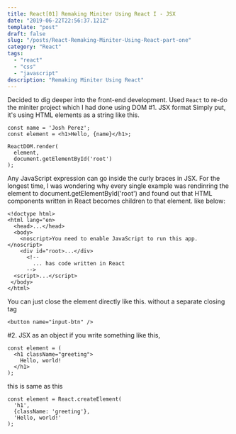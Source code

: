 ```yaml
---
title: React[01] Remaking Miniter Using React I - JSX
date: "2019-06-22T22:56:37.121Z"
template: "post"
draft: false
slug: "/posts/React-Remaking-Miniter-Using-React-part-one"
category: "React"
tags:
  - "react"
  - "css"
  - "javascript"
description: "Remaking Miniter Using React"
---
```


Decided to dig deeper into the front-end development. Used `React` to re-do the miniter project which I had done using DOM
#1. JSX format
Simply put, it's using HTML elements as a string like this.

```
const name = 'Josh Perez';
const element = <h1>Hello, {name}</h1>;

ReactDOM.render(
  element,
  document.getElementById('root')
);
```

Any JavaScript expression can go inside the curly braces in JSX. For the longest time, I was wondering why every single example was rendinring the element to document.getElementById('root') and found out that HTML components written in React becomes children to that element. like below:

```
<!doctype html>
<html lang="en>
  <head>...</head>
  <body>
    <noscript>You need to enable JavaScript to run this app.</noscript>
    <div id="root>...</div>
      <!--
        ... has code written in React
      -->
  <script>...</script>
 </body>
</html>
```

You can just close the element directly like this. without a separate closing tag

```
<button name="input-btn" />
```

#2. JSX as an object
if you write something like this,

```
const element = (
  <h1 className="greeting">
    Hello, world!
  </h1>
);
```

this is same as this

```
const element = React.createElement(
  'h1',
  {className: 'greeting'},
  'Hello, world!'
);
```
